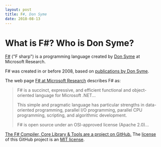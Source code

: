 ```yaml
---
layout: post
title: F#, Don Syme
date: 2018-08-13
---
```


# What is F#?  Who is Don Syme?

[F#](https://fsharp.org/) ("F sharp") is a programming language created by [Don Syme](https://www.microsoft.com/en-us/research/people/dsyme/) at Microsoft Research.

F# was created in or before 2008, based on [publications by Don Syme](https://www.microsoft.com/en-us/research/people/dsyme/#!publications).

The web page [F# at Microsoft Research](https://www.microsoft.com/en-us/research/project/f-at-microsoft-research/) describes F# as:

> F# is a succinct, expressive, and efficient functional and object-oriented language for Microsoft .NET...
>
> This simple and pragmatic language has particular strengths in data-oriented programming, parallel I/O programming, parallel CPU programming, scripting, and algorithmic development.
>
> F# is open source under an OSI-approved license (Apache 2.0)...

[The F# Compiler, Core Library & Tools are a project on GitHub.](https://github.com/fsharp/fsharp) The [license](https://github.com/fsharp/fsharp/blob/master/LICENSE) of this GitHub project is an [MIT license](https://opensource.org/licenses/MIT).
